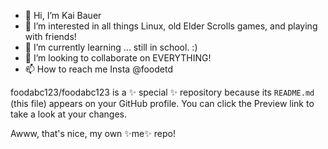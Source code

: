 - 👋 Hi, I’m Kai Bauer
- 👀 I’m interested in all things Linux, old Elder Scrolls games, and playing with friends!
- 🌱 I’m currently learning ... still in school. :)
- 💞️ I’m looking to collaborate on EVERYTHING!
- 📫 How to reach me 
Insta @foodetd

foodabc123/foodabc123 is a ✨ special ✨ repository because its `README.md` (this file) appears on your GitHub profile.
You can click the Preview link to take a look at your changes.

Awww, that's nice, my own ✨me✨ repo!
